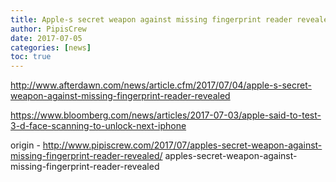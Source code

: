 ```yaml
---
title: Apple-s secret weapon against missing fingerprint reader revealed?
author: PipisCrew
date: 2017-07-05
categories: [news]
toc: true
---
```


http://www.afterdawn.com/news/article.cfm/2017/07/04/apple-s-secret-weapon-against-missing-fingerprint-reader-revealed

https://www.bloomberg.com/news/articles/2017-07-03/apple-said-to-test-3-d-face-scanning-to-unlock-next-iphone

origin - http://www.pipiscrew.com/2017/07/apples-secret-weapon-against-missing-fingerprint-reader-revealed/ apples-secret-weapon-against-missing-fingerprint-reader-revealed